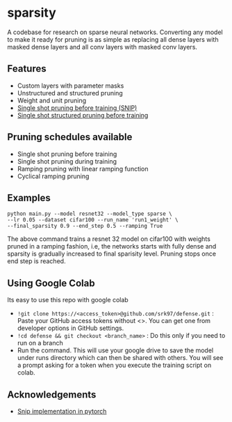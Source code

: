 # sparsity
A codebase for research on sparse neural networks. Converting any model to make it ready for pruning is as simple as replacing all dense layers with masked dense layers and all conv layers with masked conv layers.

## Features 
* Custom layers with parameter masks 
* Unstructured and structured pruning 
* Weight and unit pruning 
* [Single shot pruning before training (SNIP)](https://openreview.net/pdf?id=B1VZqjAcYX)
* [Single shot structured pruning before training](https://arxiv.org/abs/2007.00389)

## Pruning schedules available 
* Single shot pruning before training 
* Single shot pruning during training 
* Ramping pruning with linear ramping function
* Cyclical ramping pruning 

## Examples 
```
python main.py --model resnet32 --model_type sparse \
--lr 0.05 --dataset cifar100 --run_name 'run1_weight' \
--final_sparsity 0.9 --end_step 0.5 --ramping True
```
The above command trains a resnet 32 model on cifar100 with weights pruned in a ramping fashion, i.e, the networks starts with fully dense and sparsity is gradually increased to final sparisity level. Pruning stops once end step is reached. 

## Using Google Colab 
Its easy to use this repo with google colab 
* ```!git clone https://<access_token>@github.com/srk97/defense.git``` : Paste your GitHub access tokens without <>. You can get one from developer options in GitHub settings.
* ```!cd defense && git checkout <branch_name>``` : Do this only if you need to run on a branch
* Run the command. This will use your google drive to save the model under runs directory which can then be shared with others. You will see a prompt asking for a token when you execute the training script on colab.

## Acknowledgements 
* [Snip implementation in pytorch](https://github.com/mil-ad/snip)
